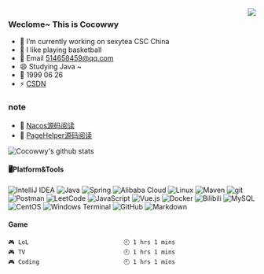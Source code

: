 

<img align="right" src="https://github-readme-stats.vercel.app/api/top-langs/?username=Cocowwy&layout=compact)](https://github.com/Cocowwy/github-readme-stats">

### Weclome~ This is Cocowwy
- 🔭 I’m currently working on sexytea CSC China
- 🌱 I like playing basketball
- 💬 Email 514658459@qq.com
- 😄 Studying Java ~
- 🎂 1999 06 26
- ⚡ [CSDN](https://blog.csdn.net/Pzzzz_wwy?type=blog)

### note
- :book: [Nacos源码阅读](https://www.yuque.com/pc66715/nacos)  
- :book: [PageHelper源码阅读](https://www.yuque.com/books/share/793991c1-c59e-4f4a-8dff-3f10b0c48d5e)


<img align="center" src="https://github-readme-stats.vercel.app/api?username=Cocowwy&show_icons=true&icon_color=0366d6&bg_color=ffffff&count_private=true&hide=prs" alt="Cocowwy's github stats"/>

#### 🖥️Platform&Tools
<p>
  <img alt="IntelliJ IDEA" src="https://img.shields.io/badge/-IntelliJ%20IDEA-000000?logo=IntelliJ%20IDEA&logoColor=white" />
  <img alt="Java" src="https://img.shields.io/badge/-Java-007396?logo=Java&logoColor=white" />
  <img alt="Spring" src="https://img.shields.io/badge/-Spring-6DB33F?logo=Spring&logoColor=white" />
  <img alt="Alibaba Cloud" src="https://img.shields.io/badge/-Alibaba%20Cloud-FF6A00?logo=Alibaba%20Cloud&logoColor=white" />
  <img alt="Linux" src="https://img.shields.io/badge/-Linux-8DD6F9?logo=Linux&logoColor=white" /> 
  <img alt="Maven" src="https://img.shields.io/badge/-Maven-C71A36?logo=Apache%20Maven&logoColor=white" />
  <img alt="git" src="https://img.shields.io/badge/-Git-F05032?logo=git&logoColor=white" />
  <img alt="Postman" src="https://img.shields.io/badge/-Postman-FF6C37?logo=Postman&logoColor=white" />
  <img alt="LeetCode" src="https://img.shields.io/badge/-LeetCode-FFA116?logo=LeetCode&logoColor=white" />
  <img alt="JavaScript" src="https://img.shields.io/badge/-JavaScript-F7DF1E?logo=JavaScript&logoColor=white" />
  <img alt="Vue.js" src="https://img.shields.io/badge/-Vue.js-4FC08D?logo=Vue.js&logoColor=white" />
  <img alt="Docker" src="https://img.shields.io/badge/-Docker-46a2f1?logo=docker&logoColor=white" />
  <img alt="Bilibili" src="https://img.shields.io/badge/-Bilibili-EF69AC?logo=Bilibili&logoColor=white" />
  <img alt="MySQL" src="https://img.shields.io/badge/-MySQL-4479A1?logo=MySQL&logoColor=white" />
  <img alt="CentOS" src="https://img.shields.io/badge/-CentOS-262577?logo=CentOS&logoColor=white" />
  <img alt="Windows Terminal" src="https://img.shields.io/badge/-Windows%20Terminal-4D4D4D?logo=Windows%20Terminal&logoColor=white" />
  <img alt="GitHub" src="https://img.shields.io/badge/-GitHub-181717?logo=GitHub&logoColor=white" />
  <img alt="Markdown" src="https://img.shields.io/badge/-Markdown-000000?logo=Markdown&logoColor=white" />
</p>


#### Game
```text
🎮 LoL                           🕘 1 hrs 1 mins
🎮 TV                            🕘 1 hrs 1 mins
🎮 Coding                        🕘 1 hrs 1 mins
```

